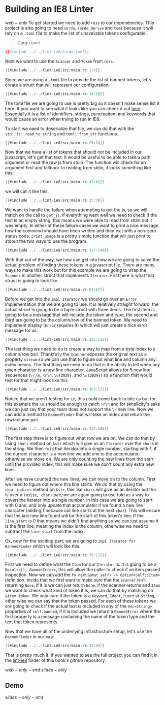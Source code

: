 # Building an IE8 Linter
$web-only$
To get started we need to add `ress` to our dependencies. This project is also going to need `serde`, `serde_derive` and `toml` because it will rely on a `.toml` file to make the list of unavailable tokens configurable.

> Cargo.toml
```toml
{{#include ../../lint-ie8/Cargo.toml}}
```
Next we want to use the `Scanner` and `Token` from `ress`.

```rust
{{#include ../../lint-ie8/src/main.rs:1:6}}
```
Since we are using a `.toml` file to provide the list of banned tokens, let's create a struct that will represent our configuration.

```rust
{{#include ../../lint-ie8/src/main.rs:14:20}}
```

The toml file we are going to use is pretty big so it doesn't make sense list it here. If you want to see what it looks like you can check it out [here](https://github.com/FreeMasen/rusty-ecma-book/blob/master/lint-ie8/banned_tokens.toml). Essentially it is a list of identifiers, strings, punctuation, and keywords that would cause an error when trying to run in IE8.

To start we need to deserialize that file, we can do that with the `std::fs::read_to_string` and `toml::from_str` functions.

```rust
{{#include ../../lint-ie8/src/main.rs:23:24}}
```

Now that we have a list of tokens that should not be included in our javascript, let's get that text. It would be useful to be able to take a path argument or read the raw js from stdin. The function will check for an argument first and fallback to reading from stdin, it looks something like this.

```rust
{{#include ../../lint-ie8/src/main.rs:47:62}}
```

we will call it like this.

```rust
{{#include ../../lint-ie8/src/main.rs:25:38}}
```

We want to handle the failure when attempting to get the js, so we will match on the call to `get_js`. If everything went well we need to check if the text is an empty string, this means we were able to read from stdin but it was empty. In either of these failure cases we want to print a nice message, how the command should have been written and then exit with a non-zero status code. `print_usage` is a pretty simple function that will just print to stdout the two ways to use the program.

```rust
{{#include ../../lint-ie8/src/main.rs:137:140}}
```

With that out of the way, we now can get into how we are going to solve the actual problem of finding these tokens in a javascript file. There are many ways to make this work but for this example we are going to wrap the `Scanner` in another struct that implements `Iterator`. First here is what that struct is going to look like.

```rust
{{#include ../../lint-ie8/src/main.rs:63:67}}
```

Before we get into the `impl Iterator` we should go over an `Error` implementation that we are going to use. It is relatively straight forward, the actual struct is going to be a tuple struct with three items. The first item is going to be a message that will include the token and type, the second and third are going to be the column/row of the banned token. We need to implement display (`Error` requires it) which will just create a nice error message for us.

```rust
{{#include ../../lint-ie8/src/main.rs:125:135}}
```

The last thing we need to do is create a way to map from a byte index to a column/row pair. Thankfully the `Scanner` exposes the original text as a property `stream` so we can use that to figure out what line and column any index means. The first thing we need to do that is the ability to tell when any given character is a new line character. JavaScript allows for 5 new line sequences (`\r`,`\n`, `\r\n`, `\u{2028}`, and `\u{2029}`) so a function that would test for that might look like this.

```rust
{{#include ../../lint-ie8/src/main.rs:167:171}}
```

Notice that we aren't testing for `\r`, this _could_ come back to bite us but for this example the `\n` should be enough to catch `\r\n` and for simplicity's sake we can just say that your team does not support the `\r` new line. Now we can add a method to `BannedFinder` that will take an index and return the row/column pair.

```rust
{{#include ../../lint-ie8/src/main.rs:142:165}}
```

The first step there is to figure out what row we are on. We can do that by using `chars` method on `&str` which will give us an `Iterator` over the `char`s in the string. We then `fold` that iterator into a single number, starting with 1, if the current character is a new line we add one to the accumulator, otherwise we move on. We are only counting the new lines from the start until the provided index, this will make sure we don't count any extra new lines.

After we have counted the new lines, we can move on to the column. First we need to figure out where this line starts. We do that by using the `char_indices` method on `&str`, this like `chars` will give us an iterator but this is over a `(usize, char)` pair, we are again going to use fold as a way to covert the iterator into a single number. In this case we are going to start with 0 and, and only update that accumulator if we found a new line character (adding 1 because out line starts at the next `char`). This will ensure that the last new line found will be the start of this token's line. If the `line_start` is 0 that means we didn't find anything so we can just assume it is the first line, meaning the index is the column, otherwise we need to subtract the `line_start` from the index.

Ok, now for the exciting part; we are going to `impl Iterator for BannedFinder` which will look like this.

```rust
{{#include ../../lint-ie8/src/main.rs:78:122}}
```

First we need to define what the `Item` for our `Iterator` is. It is going to be a `Result<(), BannedError>`, this will allow the caller to check if an item passed inspection. Now we can add the `fn next(&mut self) -> Option<Self::Item>` definition. Inside that we first want to make sure that the `Scanner` isn't returning `None`, if it is we can just return `None`. If the scanner returns and `Item` we want to check what kind of token it is, we can do that by matching on `&item.token`.  We only care if the token is a `Keyword`, `Ident`, `Punct` or `String`, other wise we can say that the token passed. For each of these tokens we are going to check if the actual text is included in any of the `Vec<String>` properties of `self.banned`, if it is included we return a `BannedError` where the first property is a message containing the name of the token type and the text that token represents.

Now that we have all of the underlying infrastructure setup, let's use the `BannedFinder` in our `main`.

```rust
{{#include ../../lint-ie8/src/main.rs:39:44}}
```

That is pretty much it. If you wanted to see the full project you can find it in the [lint-ie8](https://github.com/FreeMasen/rusty-ecma-book/tree/master/lint-ie8) folder of this book's github repository.

$web-only-end$
$slides-only$
## Demo
$slides-only-end$